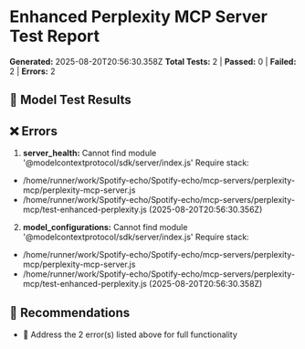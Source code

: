 # Enhanced Perplexity MCP Server Test Report

**Generated:** 2025-08-20T20:56:30.358Z
**Total Tests:** 2 | **Passed:** 0 | **Failed:** 2 | **Errors:** 2

## 🤖 Model Test Results

## ❌ Errors

1. **server_health:** Cannot find module '@modelcontextprotocol/sdk/server/index.js'
Require stack:
- /home/runner/work/Spotify-echo/Spotify-echo/mcp-servers/perplexity-mcp/perplexity-mcp-server.js
- /home/runner/work/Spotify-echo/Spotify-echo/mcp-servers/perplexity-mcp/test-enhanced-perplexity.js (2025-08-20T20:56:30.356Z)
2. **model_configurations:** Cannot find module '@modelcontextprotocol/sdk/server/index.js'
Require stack:
- /home/runner/work/Spotify-echo/Spotify-echo/mcp-servers/perplexity-mcp/perplexity-mcp-server.js
- /home/runner/work/Spotify-echo/Spotify-echo/mcp-servers/perplexity-mcp/test-enhanced-perplexity.js (2025-08-20T20:56:30.358Z)

## 🎯 Recommendations

- 🔧 Address the 2 error(s) listed above for full functionality
